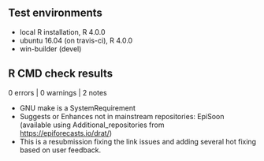 ## Test environments
* local R installation, R 4.0.0
* ubuntu 16.04 (on travis-ci), R 4.0.0
* win-builder (devel)

## R CMD check results

0 errors | 0 warnings | 2 notes

* GNU make is a SystemRequirement
* Suggests or Enhances not in mainstream repositories: EpiSoon (available using Additional_repositories from https://epiforecasts.io/drat/)
* This is a resubmission fixing the link issues and adding several hot fixing based on user feedback.